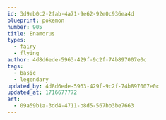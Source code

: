 ```yaml
---
id: 3d9eb0c2-2fab-4a71-9e62-92e0c936ea4d
blueprint: pokemon
number: 905
title: Enamorus
types:
  - fairy
  - flying
author: 4d8d6ede-5963-429f-9c2f-74b897007e0c
tags:
  - basic
  - legendary
updated_by: 4d8d6ede-5963-429f-9c2f-74b897007e0c
updated_at: 1716677772
art:
  - 09a59b1a-3dd4-4711-b8d5-567bb3be7663
---
```

